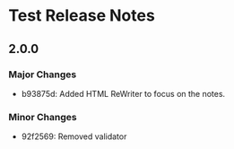 # Test Release Notes

## 2.0.0

### Major Changes

- b93875d: Added HTML ReWriter to focus on the notes.

### Minor Changes

- 92f2569: Removed validator
